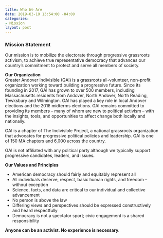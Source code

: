 ```yaml
---
title: Who We Are
date: 2019-03-10 13:54:00 -04:00
categories:
- Mission
layout: post
---
```


### Mission Statement <BR>
Our mission is to mobilize the electorate through progressive grassroots activism, to achieve true representative democracy that advances our country’s commitment to protect and serve all members of society.

**Our Organization** <BR>
Greater Andover Indivisible (GAI) is a grassroots all-volunteer, non-profit organization working toward building a progressive future.  Since its founding in 2017, GAI has grown to over 500 members, including Massachusetts residents from Andover, North Andover, North Reading, Tewksbury and Wilmington.  GAI has played a key role in local Andover elections and the 2018 midterms elections.  GAI remains committed to providing its members – many of whom are new to political activism – with the insights, tools, and opportunities to affect change both locally and nationally.<BR>

GAI is a chapter of The Indivisible Project, a national grassroots organization that advocates for progressive political policies and leadership.  GAI is one of 150 MA chapters and 6,000 across the country. <BR>

GAI is not affiliated with any political party although we typically support progressive candidates, leaders, and issues.

**Our Values and Principles**
* American democracy should fairly and equitably represent all
* All individuals deserve, respect, basic human rights, and freedom – without exception
* Science, facts, and data are critical to our individual and collective advancement
* No person is above the law
* Differing views and perspectives should be expressed constructively and heard respectfully
* Democracy is not a spectator sport; civic engagement is a shared responsibility

**Anyone can be an activist.  No experience is necessary.**

